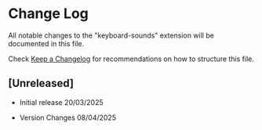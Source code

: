 # Change Log

All notable changes to the "keyboard-sounds" extension will be documented in this file.

Check [Keep a Changelog](http://keepachangelog.com/) for recommendations on how to structure this file.

## [Unreleased]

- Initial release
20/03/2025

- Version Changes
08/04/2025